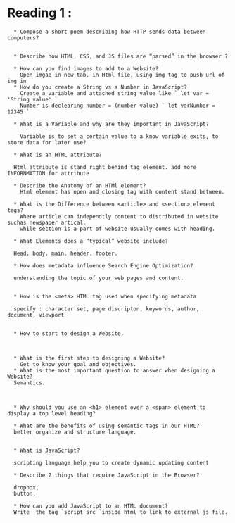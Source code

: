  # Reading 1 : 
      * Compose a short poem describing how HTTP sends data between computers?
        
        
      * Describe how HTML, CSS, and JS files are “parsed” in the browser ?
      
      * How can you find images to add to a Website?
        Open imgae in new tab, in Html file, using img tag to push url of img in
      * How do you create a String vs a Number in JavaScript?
        Create a variable and attached string value like ` let var = 'String value' `
        Number is declearing number = (number value) ` let varNumber = 12345 `
        
      * What is a Variable and why are they important in JavaScript?
      
        Variable is to set a certain value to a know variable exits, to store data for later use?

      * What is an HTML attribute?

      Html attribute is stand right behind tag element. add more INFORNMATION for attribute
        
      * Describe the Anatomy of an HTMl element?
        Html element has open and closing tag with content stand between.
      
      * What is the Difference between <article> and <section> element tags?
        Where article can independtly content to distributed in website suchas newspaper artical.
        while section is a part of website usually comes with heading.
      
      * What Elements does a “typical” website include?

      Head. body. main. header. footer.
      
      * How does metadata influence Search Engine Optimization?

      understanding the topic of your web pages and content.
      
      
      * How is the <meta> HTML tag used when specifying metadata

      specify : character set, page discripton, keywords, author, document, viewport
      

      * How to start to design a Website.

      
      
      * What is the first step to designing a Website?
        Get to know your goal and objectives.
      * What is the most important question to answer when designing a Website?
      Semantics.
      
      
      
      * Why should you use an <h1> element over a <span> element to display a top level heading?
      
      * What are the benefits of using semantic tags in our HTML?
      better organize and structure language.

      
      * What is JavaScript?

      scripting language help you to create dynamic updating content
      
      * Describe 2 things that require JavaScript in the Browser?

      dropbox,
      button,
      
      * How can you add JavaScript to an HTML document?
      Write  the tag `script src `inside html to link to external js file.
